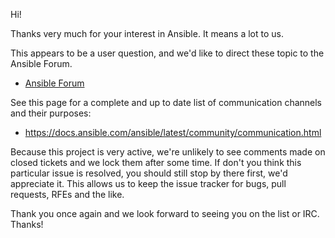 Hi!

Thanks very much for your interest in Ansible.  It means a lot to us.

This appears to be a user question, and we'd like to direct these topic to the Ansible Forum.

* [Ansible Forum](https://forum.ansible.com)

See this page for a complete and up to date list of communication channels and their purposes:

* <https://docs.ansible.com/ansible/latest/community/communication.html>

Because this project is very active, we're unlikely to see comments made on closed tickets and we lock them after some time.
If don't you think this particular issue is resolved, you should still stop by there first, we'd appreciate it.
This allows us to keep the issue tracker for bugs, pull requests, RFEs and the like.

Thank you once again and we look forward to seeing you on the list or IRC.  Thanks!
